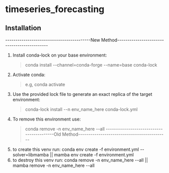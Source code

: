 # timeseries_forecasting

## Installation
------------------------------------------New Method--------------------------------------------
1. Install conda-lock on your base environment: 
   > conda install --channel=conda-forge --name=base conda-lock
2. Activate conda: 
   > e.g, conda activate
3. Use the provided lock file to generate an exact replica of the target environment: 
   > conda-lock install --n env_name_here conda-lock.yml
4. To remove this environment use: 
   > conda remove -n env_name_here --all 
------------------------------------------Old Method--------------------------------------------
1. to create this venv run: conda env create -f environment.yml --solver=libmamba || mamba env create -f environment.yml
2. to destroy this venv run: conda remove -n env_name_here --all || mamba remove -n env_name_here --all